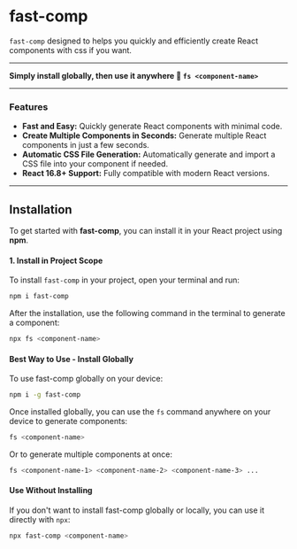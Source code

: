 # fast-comp

`fast-comp` designed to helps you quickly and efficiently create React components with css if you want.

---

**Simply install globally, then use it anywhere 🚀 `fs <component-name>`**

---

### Features

- **Fast and Easy:** Quickly generate React components with minimal code.
- **Create Multiple Components in Seconds:** Generate multiple React components in just a few seconds.
- **Automatic CSS File Generation:** Automatically generate and import a CSS file into your component if needed.
- **React 16.8+ Support:** Fully compatible with modern React versions.

---

## Installation

To get started with **fast-comp**, you can install it in your React project using **npm**.

#### 1. Install in Project Scope

To install `fast-comp` in your project, open your terminal and run:

```bash
npm i fast-comp
```

After the installation, use the following command in the terminal to generate a component:

```bash
npx fs <component-name>
```

#### Best Way to Use - Install Globally

To use fast-comp globally on your device:

```bash
npm i -g fast-comp
```

Once installed globally, you can use the `fs` command anywhere on your device to generate components:

```bash
fs <component-name>
```

Or to generate multiple components at once:

```bash
fs <component-name-1> <component-name-2> <component-name-3> ...
```

#### Use Without Installing

If you don't want to install fast-comp globally or locally, you can use it directly with `npx`:

```bash
npx fast-comp <component-name>
```
